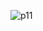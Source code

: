 ![p11](https://github.com/akshatrajivsinha/Login-Register_JWT/assets/114165910/05c848f5-2580-4dd2-a0f8-1cbb78ee7586)

